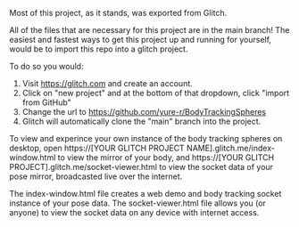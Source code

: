 Most of this project, as it stands, was exported from Glitch. 

All of the files that are necessary for this project are in the main branch! The easiest and fastest ways to get this project up and running for yourself, would be to import this repo into a glitch project. 

To do so you would:
1. Visit https://glitch.com and create an account.
2. Click on "new project" and at the bottom of that dropdown, click "import from GitHub" 
3. Change the url to https://github.com/yure-r/BodyTrackingSpheres
4. Glitch will automatically clone the "main" branch into the project. 

To view and experince your own instance of the body tracking spheres on desktop, open https://[YOUR GLITCH PROJECT NAME].glitch.me/index-window.html to view the mirror of your body, and https://[YOUR GLITCH PROJECT].glitch.me/socket-viewer.html to view the socket data of your pose mirror, broadcasted live over the internet. 

The index-window.html file creates a web demo and body tracking socket instance of your pose data.
The socket-viewer.html file allows you (or anyone) to view the socket data on any device with internet access. 
